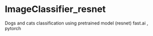 # ImageClassifier_resnet
Dogs and cats classification using pretrained model (resnet)
                      fast.ai ,
                      pytorch
